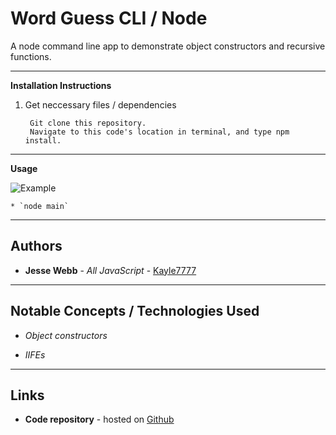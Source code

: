 # Word Guess CLI / Node

A node command line app to demonstrate object constructors and recursive functions.

****

**Installation Instructions**

1. Get neccessary files / dependencies

        Git clone this repository.
        Navigate to this code's location in terminal, and type npm install.

****

**Usage**

  ![Example](https://media.giphy.com/media/yxsyPMIgcbei2d6XEq/giphy.gif)

    * `node main`

****

## Authors

* **Jesse Webb** - *All JavaScript* - [Kayle7777](https://github.com/kayle7777)

****

## Notable Concepts / Technologies Used

* *Object constructors*

* *IIFEs*

****

## Links

* **Code repository** - hosted on [Github][github Repo]

[github Repo]: https://github.com/Kayle7777/Word-Guess-Cli
